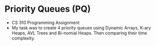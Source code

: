 
# Priority Queues (PQ)

- CS 310 Programming Assignment 
- My task was to create 4 priority queues using Dynamic Arrays, K-ary Heaps, AVL Trees and Bi-nomial Heaps.  Then comparing their time complexity.

